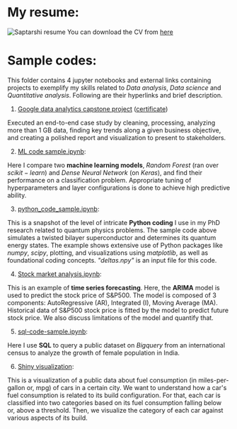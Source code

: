 # My resume:

![Saptarshi resume](https://github.com/user-attachments/assets/a4f1e9c7-e31d-4beb-95e4-187df266c072)
You can download the CV from [here](https://github.com/user-attachments/files/18326493/Saptarshi.resume.pdf)

# Sample codes:

This folder contains 4 jupyter notebooks and external links containing projects to exemplify my skills related to $Data$ $analysis$, $Data$ $science$ and $Quantitative$ $analysis$. Following are their hyperlinks and brief description.

1. [Google data analytics capstone project](https://github.com/SaptarshiBiswaa/google-data-analytics-capstone-project-1) ([certificate](https://www.coursera.org/account/accomplishments/verify/ORHFBHSEKEV6?utm_source=link&utm_medium=certificate&utm_content=cert_image&utm_campaign=sharing_cta&utm_product=course))

Executed an end-to-end case study by cleaning, processing, analyzing more than 1 GB data, finding key trends along a given business objective, and creating a polished report and visualization to present to stakeholders.

2. [ML code sample.ipynb](https://github.com/SaptarshiBiswaa/sample_projects/blob/main/ML%20code%20sample.ipynb):

Here I compare two **machine learning models**, $Random$ $Forest$ (ran over $scikit-learn$) and $Dense$ $Neural$ $Network$ (on $Keras$), and find their performance on a classification problem. Appropriate tuning of hyperparameters and layer configurations is done to achieve high predictive ability.

3. [python_code_sample.ipynb](https://github.com/SaptarshiBiswaa/sample_projects/blob/main/Python_code_sample.ipynb):

This is a snapshot of the level of intricate **Python coding** I use in my PhD research related to quantum physics problems. The sample code above simulates a twisted bilayer superconductor and determines its quantum energy states. The example shows extensive use of Python packages like $numpy$, $scipy$, plotting, and visualizations using $matplotlib$, as well as foundational coding concepts. *"deltas.npy"* is an input file for this code.

4. [Stock market analysis.ipynb](https://github.com/SaptarshiBiswaa/sample_projects/blob/main/Stock%20market%20analysis.ipynb):

This is an example of **time series forecasting**. Here, the **ARIMA** model is used to predict the stock price of S&P500. The model is composed of 3 components: AutoRegressive (AR), Integrated (I), Moving Average (MA). Historical data of S&P500 stock price is fitted by the model to predict future stock price. We also discuss limitations of the model and quantify that.

5. [sql-code-sample.ipynb](https://github.com/SaptarshiBiswaa/sample_projects/blob/main/sql-code-sample.ipynb):

Here I use **SQL** to query a public dataset on $Bigquery$ from an international census to analyze the growth of female population in India.

6. [Shiny visualization](https://xlf8g9-saptarshi-biswas.shinyapps.io/cars1/):
  
This is a visualization of a public data about fuel consumption (in miles-per-gallon or, mpg) of cars in a certain city. We want to understand how a car's fuel consumption is related to its build configuration. For that, each car is classified into two categories based on its fuel consumption falling below or, above a threshold. Then, we visualize the category of each car against various aspects of its build.
